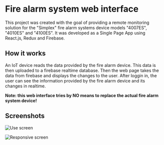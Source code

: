 # Fire alarm system web interface
This project was created with the goal of providing a remote monitoring solution for the "Simplex" fire alarm systems device models "4007ES", "4010ES" and "4100ES".
It was developed as a Single Page App using React.js, Redux and Firebase.

## How it works

An IoT device reads the data provided by the fire alarm device. This data is then uploaded to a firebase realtime database. Then the web page takes the data from firebase and displays the changes to the user.
After loggin in, the user can see the information provided by the fire alarm device and its changes in realtime.

**Note: this web interface tries by NO means to replace the actual fire alarm system device!**

## Screenshots
![Use screen](/src/assets/readmeImages/Use_Animation.gif)

![Responsive screen](/src/assets/readmeImages/Responsive_Animation.gif)